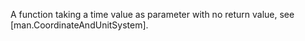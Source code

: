 A function taking a time value as parameter with no return value, see [man.CoordinateAndUnitSystem].